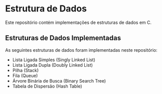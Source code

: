# Estrutura de Dados

Este repositório contém implementações de estruturas de dados em C.

## Estruturas de Dados Implementadas

As seguintes estruturas de dados foram implementadas neste repositório:

- Lista Ligada Simples (Singly Linked List)
- Lista Ligada Dupla (Doubly Linked List)
- Pilha (Stack)
- Fila (Queue)
- Árvore Binária de Busca (Binary Search Tree)
- Tabela de Dispersão (Hash Table)

